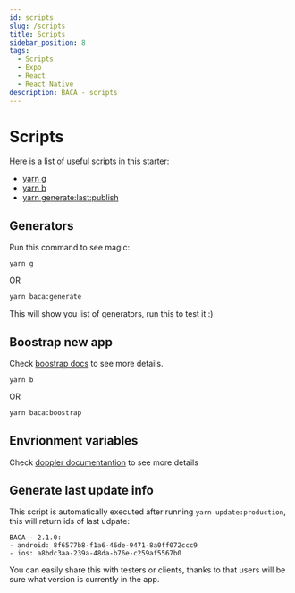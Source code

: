```yaml
---
id: scripts
slug: /scripts
title: Scripts
sidebar_position: 8
tags:
  - Scripts
  - Expo
  - React
  - React Native
description: BACA - scripts
---
```


<!-- README document about scrips used in the template to perform build / upload / submit process -->

# Scripts

Here is a list of useful scripts in this starter:

- [yarn g](#generators)
- [yarn b](#bootstrap-new-app)
- [yarn generate:last:publish](#generate-last-update-info)

## Generators

Run this command to see magic:

```
yarn g
```

OR

```bash
yarn baca:generate
```

This will show you list of generators, run this to test it :)

## Boostrap new app

Check [boostrap docs](/docs/bootstrap/testing) to see more details.

```
yarn b
```

OR

```bash
yarn baca:boostrap
```

## Envrionment variables

Check [doppler documentantion](/docs/doppler-config) to see more details

## Generate last update info

This script is automatically executed after running `yarn update:production`, this will return ids of last udpate:

```
BACA - 2.1.0:
- android: 8f6577b8-f1a6-46de-9471-8a0ff072ccc9
- ios: a8bdc3aa-239a-48da-b76e-c259af5567b0
```

You can easily share this with testers or clients, thanks to that users will be sure what version is currently in the app.
